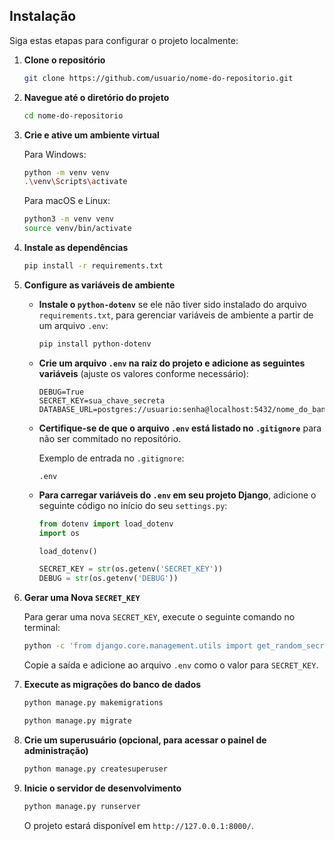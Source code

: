 ## Instalação

Siga estas etapas para configurar o projeto localmente:

1. **Clone o repositório**

    ```bash
    git clone https://github.com/usuario/nome-do-repositorio.git
    ```

2. **Navegue até o diretório do projeto**

    ```bash
    cd nome-do-repositorio
    ```

3. **Crie e ative um ambiente virtual**

    Para Windows:
    
    ```bash
    python -m venv venv
    .\venv\Scripts\activate
    ```
    
    Para macOS e Linux:
    
    ```bash
    python3 -m venv venv
    source venv/bin/activate
    ```

4. **Instale as dependências**

    ```bash
    pip install -r requirements.txt
    ```

5. **Configure as variáveis de ambiente**

    - **Instale o `python-dotenv`** se ele não tiver sido instalado do arquivo `requirements.txt`, para gerenciar variáveis de ambiente a partir de um arquivo `.env`:

      ```bash
      pip install python-dotenv
      ```

    - **Crie um arquivo `.env` na raiz do projeto e adicione as seguintes variáveis** (ajuste os valores conforme necessário):

      ```dotenv
      DEBUG=True
      SECRET_KEY=sua_chave_secreta
      DATABASE_URL=postgres://usuario:senha@localhost:5432/nome_do_banco
      ```

    - **Certifique-se de que o arquivo `.env` está listado no `.gitignore`** para não ser commitado no repositório.

      Exemplo de entrada no `.gitignore`:
      ```gitignore
      .env
      ```

    - **Para carregar variáveis do `.env` em seu projeto Django**, adicione o seguinte código no início do seu `settings.py`:

      ```python
      from dotenv import load_dotenv
      import os

      load_dotenv()

      SECRET_KEY = str(os.getenv('SECRET_KEY'))
      DEBUG = str(os.getenv('DEBUG'))
      ```

6. **Gerar uma Nova `SECRET_KEY`**

    Para gerar uma nova `SECRET_KEY`, execute o seguinte comando no terminal:

    ```bash
    python -c 'from django.core.management.utils import get_random_secret_key; print(get_random_secret_key())'
    ```

    Copie a saída e adicione ao arquivo `.env` como o valor para `SECRET_KEY`.

7. **Execute as migrações do banco de dados**

    ```bash
    python manage.py makemigrations
    ```
    
    ```bash
    python manage.py migrate
    ```

8. **Crie um superusuário (opcional, para acessar o painel de administração)**

    ```bash
    python manage.py createsuperuser
    ```

9. **Inicie o servidor de desenvolvimento**

    ```bash
    python manage.py runserver
    ```

    O projeto estará disponível em `http://127.0.0.1:8000/`.
